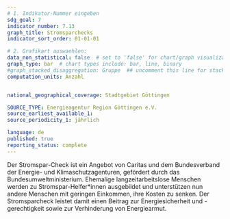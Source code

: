 ```yaml
---
# 1. Indikator-Nummer eingeben 
sdg_goal: 7
indicator_number: 7.13
graph_title: Stromsparchecks
indicator_sort_order: 01-01-01

# 2. Grafikart auswaehlen: 
data_non_statistical: false  # set to 'false' for chart/graph visualization 
graph_type: bar  # chart types include: bar, line, binary 
#graph_stacked_disaggregation: Gruppe  ## uncomment this line for stacked bars. eplace 'Geschlecht' with the field of aggregation. 
computation_units: Anzahl


national_geographical_coverage: Stadtgebiet Göttingen

SOURCE_TYPE: Energieagentur Region Göttingen e.V. 
source_earliest_available_1: 
source_periodicity_1: jährlich

language: de   
published: true 
reporting_status: complete
---
```

Der Stromspar-Check ist ein Angebot von Caritas und dem Bundesverband der Energie- und Klimaschutzagenturen, gefördert durch das Bundesumweltministerium. Ehemalige langzeitarbeitslose Menschen werden zu Stromspar-Helfer*innen ausgebildet und unterstützen nun andere Menschen mit geringen Einkommen, ihre Kosten zu senken. Der Stromsparcheck leistet damit einen Beitrag zur Energiesicherheit und -gerechtigkeit sowie zur Verhinderung von Energiearmut.  
